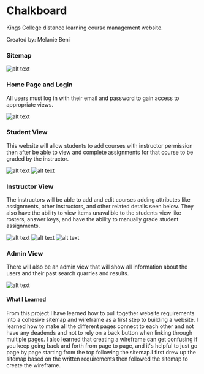 # Chalkboard
Kings College distance learning course management website.

Created by: Melanie Beni

### Sitemap
![alt text](Sitemap.jpg)

### Home Page and Login
All users must log in with their email and password to gain access to appropriate views.

![alt text](HomeLogin.jpg)

### Student View
This website will allow students to add courses with instructor permission then after be able to view and complete assignments for that course to be graded by the instructor.

![alt text](Student1.jpg)
![alt text](Student2.jpg)

### Instructor View

The instructors will be able to add and edit courses adding attributes like assignments, other instructors, and other related details seen below. They also have the ability to view items unavalible to the students view like rosters, answer keys, and have the ability to manually grade student assignments.  

![alt text](Instructor1.jpg)
![alt text](Instructor2.jpg)
![alt text](Instructor3.jpg)

### Admin View

There will also be an admin view that will show all information about the users and their past search quarries and results.

![alt text](Admin.jpg)

#### What I Learned

From this project I have learned how to pull together website requirements into a cohesive sitemap and wireframe as a first step to building a website. I learned how to make all the different pages connect to each other and not have any deadends and not to rely on a back button when linking through multiple pages. I also learned that creating a wireframe can get confusing if you keep going back and forth from page to page, and it's helpful to just go page by page starting from the top following the sitemap.I first drew up the sitemap based on the written requirements then followed the sitemap to create the wireframe. 
